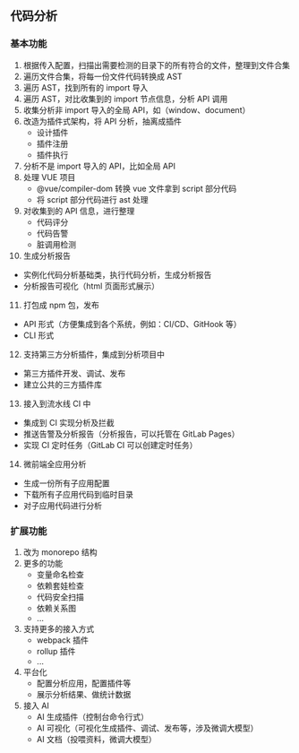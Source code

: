 ## 代码分析



### 基本功能

1. 根据传入配置，扫描出需要检测的目录下的所有符合的文件，整理到文件合集
2. 遍历文件合集，将每一份文件代码转换成 AST
3. 遍历 AST，找到所有的 import 导入
4. 遍历 AST，对比收集到的 import 节点信息，分析 API 调用
5. 收集分析非 import 导入的全局 API，如（window、document）
6. 改造为插件式架构，将 API 分析，抽离成插件
   - 设计插件
   - 插件注册
   - 插件执行
7. 分析不是 import 导入的 API，比如全局 API
8. 处理 VUE 项目
   - @vue/compiler-dom 转换 vue 文件拿到 script 部分代码
   - 将 script 部分代码进行 ast 处理
9. 对收集到的 API 信息，进行整理
   - 代码评分
   - 代码告警
   - 脏调用检测
10. 生成分析报告
   - 实例化代码分析基础类，执行代码分析，生成分析报告
   - 分析报告可视化（html 页面形式展示）
11. 打包成 npm 包，发布
   - API 形式（方便集成到各个系统，例如：CI/CD、GitHook 等）
   - CLI 形式
12. 支持第三方分析插件，集成到分析项目中
   - 第三方插件开发、调试、发布
   - 建立公共的三方插件库
13. 接入到流水线 CI 中
   - 集成到 CI 实现分析及拦截
   - 推送告警及分析报告（分析报告，可以托管在 GitLab Pages）
   - 实现 CI 定时任务（GitLab CI 可以创建定时任务）
14. 微前端全应用分析
   - 生成一份所有子应用配置
   - 下载所有子应用代码到临时目录
   - 对子应用代码进行分析



### 扩展功能

1. 改为 monorepo 结构
2. 更多的功能
   - 变量命名检查
   - 依赖套娃检查
   - 代码安全扫描
   - 依赖关系图
   - ...
3. 支持更多的接入方式
   - webpack 插件
   - rollup 插件
   - ...
4. 平台化
   - 配置分析应用，配置插件等
   - 展示分析结果、做统计数据
5. 接入 AI
   - AI 生成插件（控制台命令行式）
   - AI 可视化（可视化生成插件、调试、发布等，涉及微调大模型）
   - AI 文档（投喂资料，微调大模型）